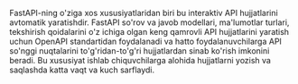 FastAPI-ning o'ziga xos xususiyatlaridan biri bu interaktiv API hujjatlarini avtomatik yaratishdir. FastAPI so'rov va javob modellari, ma'lumotlar turlari, tekshirish qoidalarini o'z ichiga olgan keng qamrovli API hujjatlarini yaratish uchun OpenAPI standartidan foydalanadi va hatto foydalanuvchilarga API so'nggi nuqtalarini to'g'ridan-to'g'ri hujjatlardan sinab ko'rish imkonini beradi. Bu xususiyat ishlab chiquvchilarga alohida hujjatlarni yozish va saqlashda katta vaqt va kuch sarflaydi.

